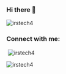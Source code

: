 ### Hi there 👋

<!--
**irstech4/irstech4** is a ✨ _special_ ✨ repository because its `README.md` (this file) appears on your GitHub profile.

Here are some ideas to get you started:

- 🔭 I’m currently working on ...
- 🌱 I’m currently learning ...
- 👯 I’m looking to collaborate on ...
- 🤔 I’m looking for help with ...
- 💬 Ask me about ...
- 📫 How to reach me: ...
- 😄 Pronouns: ...
- ⚡ Fun fact: ...
-->

<p align="left"> <img src="https://komarev.com/ghpvc/?username=irstech4&label=Profile%20views&color=0e75b6&style=flat" alt="irstech4" /> </p>

<h3 align="left">Connect with me:</h3>
<p align="left">
</p>
<p align="center">  
<p>&nbsp;<img align="center" src="https://github-readme-stats.vercel.app/api?username=irstech4&show_icons=true&locale=en" alt="irstech4" /></p>

<p><img align="center" src="https://github-readme-streak-stats.herokuapp.com/?user=irstech4&" alt="irstech4" /></p>
</p>
